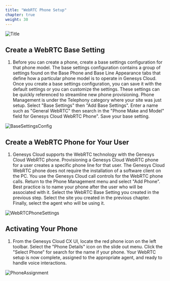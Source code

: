 ```yaml
---
title: "WebRTC Phone Setup"
chapter: true
weight: 30
---
```

![Title](/images/Telephony4-768x300.jpg)
## Create a WebRTC Base Setting
1. Before you can create a phone, create a base settings configuration for that phone model. The base settings configuration contains a group of settings found on the Base Phone and Base Line Appearance tabs that define how a particular phone model is to operate in Genesys Cloud. Once you create a base settings configuration, you can save it with the default settings or you can customize the settings. These settings can be quickly referenced to streamline new phone provisioning. 
Phone Management is under the Telephony category where your site was just setup. Select "Base Settings" then "Add Base Settings". Enter a name such as "General WebRTC" then search in the "Phone Make and Model" field for Genesys Cloud WebRTC Phone". Save your base setting.

![BaseSettingsConfig](/images/BaseSettings.jpg)

## Create a WebRTC Phone for Your User
1. Genesys Cloud supports the WebRTC technology with the Genesys Cloud WebRTC phone. Provisioning a Genesys Cloud WebRTC phone for a user creates a specific phone line for that user. The Genesys Cloud WebRTC phone does not require the installation of a software client on the PC. You use the Genesys Cloud call controls for the WebRTC phone calls.
Return to the Phone Management menu and select "Add Phone". Best practice is to name your phone after the user who will be associated with it. Select the WebRTC Base Setting you created in the previous step. Select the site you created in the previous chapter. Finally, select the agent who will be using it. 

![WebRTCPhoneSettings](/images/PhoneSetup.jpg)

## Activating Your Phone
1. From the Genesys Cloud CX UI, locate the red phone icon on the left toolbar. Select the "Phone Details" icon on the slide out menu. Click the "Select Phone" for search for the name if your phone. Your WebRTC setup is now complete, assigned to the appropriate agent, and ready to handle voice interactions. 

![PhoneAssignment](/images/PhoneSelect.jpg)